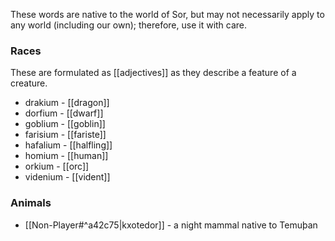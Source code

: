 These words are native to the world of Sor, but may not necessarily apply to any world (including our own); therefore, use it with care.

### Races

These are formulated as [[adjectives]] as they describe a feature of a creature.

* drakium - [[dragon]]
* dorfium - [[dwarf]]
* goblium - [[goblin]]
* farisium - [[fariste]]
* hafalium - [[halfling]]
* homium - [[human]]
* orkium - [[orc]]
* videnium - [[vident]]

### Animals

* [[Non-Player#^a42c75|kxotedor]] - a night mammal native to Temuþan